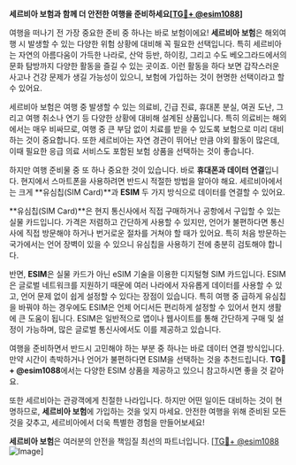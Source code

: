 **세르비아 보험과 함께 더 안전한 여행을 준비하세요[[TG💪+ @esim1088](https://t.me/s/esim1088)]**

여행을 떠나기 전 가장 중요한 준비 중 하나는 바로 보험이에요! **세르비아 보험**은 해외여행 시 발생할 수 있는 다양한 위험 상황에 대비해 꼭 필요한 선택입니다. 특히 세르비아는 자연의 아름다움이 가득한 나라로, 산악 등반, 하이킹, 그리고 수도 베오그라드에서의 문화 탐방까지 다양한 활동을 즐길 수 있는 곳이죠. 이런 활동을 하다 보면 갑작스러운 사고나 건강 문제가 생길 가능성이 있으니, 보험에 가입하는 것이 현명한 선택이라고 할 수 있어요.

세르비아 보험은 여행 중 발생할 수 있는 의료비, 긴급 진료, 휴대폰 분실, 여권 도난, 그리고 여행 취소나 연기 등 다양한 상황에 대비해 설계된 상품입니다. 특히 의료비는 해외에서는 매우 비싸므로, 여행 중 큰 부담 없이 치료를 받을 수 있도록 보험으로 미리 대비하는 것이 중요합니다. 또한 세르비아는 자연 경관이 뛰어난 만큼 야외 활동이 많은데, 이때 필요한 응급 의료 서비스도 포함된 보험 상품을 선택하는 것이 좋습니다.

하지만 여행 준비물 중 또 하나 중요한 것이 있습니다. 바로 **휴대폰과 데이터 연결**입니다. 현지에서 스마트폰을 사용하려면 반드시 적절한 방법을 알아야 해요. 세르비아에서는 크게 **유심칩(SIM Card)**과 **ESIM** 두 가지 방식으로 데이터를 연결할 수 있어요. 

**유심칩(SIM Card)**은 현지 통신사에서 직접 구매하거나 공항에서 구입할 수 있는 실물 카드입니다. 가격은 저렴하고 간단하게 사용할 수 있지만, 언어가 불편하다면 통신사에 직접 방문해야 하거나 번거로운 절차를 거쳐야 할 때가 있어요. 특히 처음 방문하는 국가에서는 언어 장벽이 있을 수 있으니 유심칩을 사용하기 전에 충분히 검토해야 합니다.

반면, **ESIM**은 실물 카드가 아닌 eSIM 기술을 이용한 디지털형 SIM 카드입니다. ESIM은 글로벌 네트워크를 지원하기 때문에 여러 나라에서 자유롭게 데이터를 사용할 수 있고, 언어 문제 없이 쉽게 설정할 수 있다는 장점이 있습니다. 특히 여행 중 급하게 유심칩을 바꿔야 하는 경우에도 ESIM은 언제 어디서든 편리하게 설정할 수 있어서 현지 생활에 큰 도움이 됩니다. ESIM은 일반적으로 앱이나 웹사이트를 통해 간단하게 구매 및 설정이 가능하며, 많은 글로벌 통신사에서도 이를 제공하고 있습니다.

여행을 준비하면서 반드시 고민해야 하는 부분 중 하나는 바로 데이터 연결 방식입니다. 만약 시간이 촉박하거나 언어가 불편하다면 ESIM을 선택하는 것을 추천드립니다. **TG💪+ @esim1088**에서는 다양한 ESIM 상품을 제공하고 있으니 참고하시면 좋을 것 같아요.

또한 세르비아는 관광객에게 친절한 나라입니다. 하지만 어떤 일이든 대비하는 것이 현명하므로, **세르비아 보험**에 가입하는 것을 잊지 마세요. 안전한 여행을 위해 준비된 모든 것을 갖추고, 세르비아에서 더욱 특별한 경험을 만들어보세요!

**세르비아 보험**은 여러분의 안전을 책임질 최선의 파트너입니다. [[TG💪+ @esim1088](https://t.me/s/esim1088) ![Image](https://i.postimg.cc/Y0z9fWf4/image.png)]